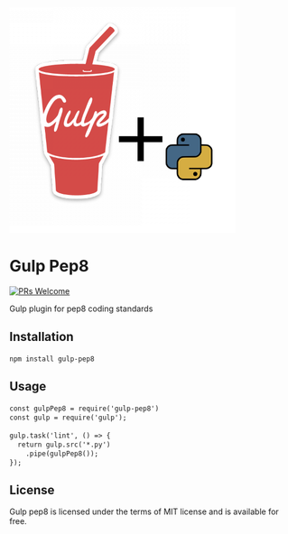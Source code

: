 ![logo](/screenshots/gulp-pep8.png)

# Gulp Pep8
[![PRs Welcome](https://img.shields.io/badge/PRs-welcome-brightgreen.svg?style=flat-square)](http://makeapullrequest.com) 

 Gulp plugin for pep8 coding standards
 
 ## Installation
 ```
 npm install gulp-pep8
 
 ```
## Usage
```
const gulpPep8 = require('gulp-pep8')
const gulp = require('gulp');

gulp.task('lint', () => {
  return gulp.src('*.py')
    .pipe(gulpPep8());
});
```


## License
Gulp pep8 is licensed under the terms of MIT license and is available for free.
